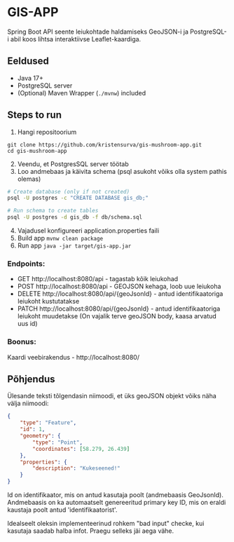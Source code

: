 # GIS-APP
Spring Boot API seente leiukohtade haldamiseks GeoJSON-i ja PostgreSQL-i abil koos lihtsa interaktiivse Leaflet-kaardiga.

## Eeldused
- Java 17+
- PostgreSQL server
- (Optional) Maven Wrapper (`./mvnw`) included

## Steps to run
1. Hangi repositoorium
```
git clone https://github.com/kristensurva/gis-mushroom-app.git
cd gis-mushroom-app
```
2. Veendu, et PostgresSQL server töötab
3. Loo andmebaas ja käivita schema (psql asukoht võiks olla system pathis olemas)
```bash
# Create database (only if not created)
psql -U postgres -c "CREATE DATABASE gis_db;"

# Run schema to create tables
psql -U postgres -d gis_db -f db/schema.sql
```
4. Vajadusel konfigureeri application.properties faili
5. Build app
`
mvnw clean package
`
6. Run app
`
java -jar target/gis-app.jar
`
### Endpoints:
* GET http://localhost:8080/api - tagastab kõik leiukohad
* POST http://localhost:8080/api - GEOJSON kehaga, loob uue leiukoha
* DELETE http://localhost:8080/api/{geoJsonId} - antud identifikaatoriga leiukoht kustutatakse
* PATCH http://localhost:8080/api/{geoJsonId} - antud identifikaatoriga leiukoht muudetakse (On vajalik terve geoJSON body, kaasa arvatud uus id)


### Boonus:
Kaardi veebirakendus - http://localhost:8080/

## Põhjendus

Ülesande teksti tõlgendasin niimoodi, et üks geoJSON objekt võiks näha välja niimoodi:
```json
{
    "type": "Feature",
    "id": 1,
    "geometry": {
        "type": "Point",
        "coordinates": [58.279, 26.439]
    },
    "properties": {
        "description": "Kukeseened!"
    }
}
```
Id on identifikaator, mis on antud kasutaja poolt (andmebaasis GeoJsonId). Andmebaasis on ka automaatselt genereeritud primary key ID, mis on eraldi kaustaja poolt antud 'identifikaatorist'.

Idealseelt oleksin implementeerinud rohkem "bad input" checke, kui kasutaja saadab halba infot. Praegu selleks jäi aega vähe.
